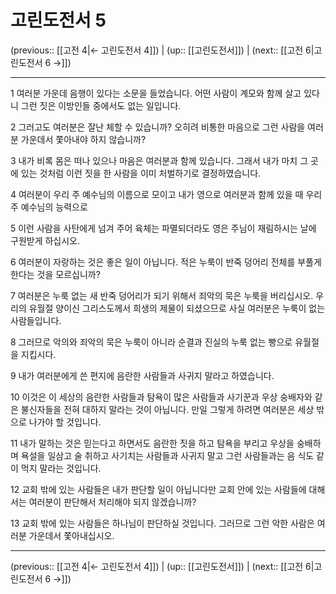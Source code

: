 # 고린도전서 5

(previous:: [[고전 4|← 고린도전서 4]]) | (up:: [[고린도전서]]) | (next:: [[고전 6|고린도전서 6 →]])

***




1 
여러분 가운데 음행이 있다는 소문을 들었습니다. 어떤 사람이 계모와 함께 살고 있다니 그런 짓은 이방인들 중에서도 없는 일입니다. 



2 
그러고도 여러분은 잘난 체할 수 있습니까? 오히려 비통한 마음으로 그런 사람을 여러분 가운데서 쫓아내야 하지 않습니까? 



3 
내가 비록 몸은 떠나 있으나 마음은 여러분과 함께 있습니다. 그래서 내가 마치 그 곳에 있는 것처럼 이런 짓을 한 사람을 이미 처벌하기로 결정하였습니다. 



4 
여러분이 우리 주 예수님의 이름으로 모이고 내가 영으로 여러분과 함께 있을 때 우리 주 예수님의 능력으로 



5 
이런 사람을 사탄에게 넘겨 주어 육체는 파멸되더라도 영은 주님이 재림하시는 날에 구원받게 하십시오. 



6 
여러분이 자랑하는 것은 좋은 일이 아닙니다. 적은 누룩이 반죽 덩어리 전체를 부풀게 한다는 것을 모르십니까? 



7 
여러분은 누룩 없는 새 반죽 덩어리가 되기 위해서 죄악의 묵은 누룩을 버리십시오. 우리의 유월절 양이신 그리스도께서 희생의 제물이 되셨으므로 사실 여러분은 누룩이 없는 사람들입니다. 



8 
그러므로 악의와 죄악의 묵은 누룩이 아니라 순결과 진실의 누룩 없는 빵으로 유월절을 지킵시다. 



9 
내가 여러분에게 쓴 편지에 음란한 사람들과 사귀지 말라고 하였습니다. 



10 
이것은 이 세상의 음란한 사람들과 탐욕이 많은 사람들과 사기꾼과 우상 숭배자와 같은 불신자들을 전혀 대하지 말라는 것이 아닙니다. 만일 그렇게 하려면 여러분은 세상 밖으로 나가야 할 것입니다. 



11 
내가 말하는 것은 믿는다고 하면서도 음란한 짓을 하고 탐욕을 부리고 우상을 숭배하며 욕설을 일삼고 술 취하고 사기치는 사람들과 사귀지 말고 그런 사람들과는 음 식도 같이 먹지 말라는 것입니다. 



12 
교회 밖에 있는 사람들은 내가 판단할 일이 아닙니다만 교회 안에 있는 사람들에 대해서는 여러분이 판단해서 처리해야 되지 않겠습니까? 



13 
교회 밖에 있는 사람들은 하나님이 판단하실 것입니다. 그러므로 그런 악한 사람은 여러분 가운데서 쫓아내십시오.

***

(previous:: [[고전 4|← 고린도전서 4]]) | (up:: [[고린도전서]]) | (next:: [[고전 6|고린도전서 6 →]])
